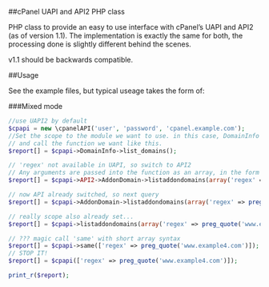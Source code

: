 ##cPanel UAPI and API2 PHP class

PHP class to provide an easy to use interface with cPanel’s UAPI and API2 (as of version 1.1).
The implementation is exactly the same for both, the processing done is slightly different behind the scenes.

v1.1 should be backwards compatible.

##Usage

See the example files, but typical useage takes the form of:

###Mixed mode
```PHP
//use UAPI2 by default
$cpapi = new \cpanelAPI('user', 'password', 'cpanel.example.com');
//Set the scope to the module we want to use. in this case, DomainInfo
// and call the function we want like this.
$report[] = $cpapi->DomainInfo->list_domains();

// 'regex' not available in UAPI, so switch to API2
// Any arguments are passed into the function as an array, in the form of param => value.
$report[] = $cpapi->API2->AddonDomain->listaddondomains(array('regex' => preg_quote('www.example1.com')));

// now API already switched, so next query
$report[] = $cpapi->AddonDomain->listaddondomains(array('regex' => preg_quote('www.example2.com')));

// really scope also already set...
$report[] = $cpapi->listaddondomains(array('regex' => preg_quote('www.example3.com')));

// ??? magic call 'same' with short array syntax
$report[] = $cpapi->same(['regex' => preg_quote('www.example4.com')]);
// STOP IT!
$report[] = $cpapi(['regex' => preg_quote('www.example4.com')]);

print_r($report);
```
